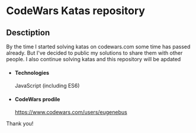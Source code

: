 # CodeWars Katas repository

## Desctiption

By the time I started solving katas on codewars.com some time has passed already. But I've decided to public my solutions to share them with other people. I also continue solving katas and this repository will be apdated

- #### Technologies
  JavaScript (including ES6)

* #### CodeWars prodile
  https://www.codewars.com/users/eugenebus

Thank you!
